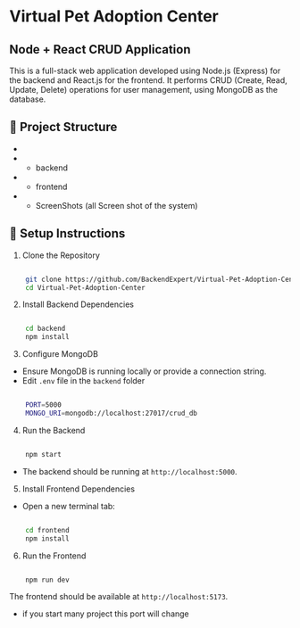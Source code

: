 # Virtual Pet Adoption Center

## Node + React CRUD Application

This is a full-stack web application developed using Node.js (Express) for the backend and React.js for the frontend. It performs CRUD (Create, Read, Update, Delete) operations for user management, using MongoDB as the database.

## 📂 Project Structure

-
- - backend
- - frontend
- - ScreenShots (all Screen shot of the system)


## 🚀 Setup Instructions
1. Clone the Repository

```bash

    git clone https://github.com/BackendExpert/Virtual-Pet-Adoption-Center.git
    cd Virtual-Pet-Adoption-Center

```

2. Install Backend Dependencies

```bash

    cd backend
    npm install


```

3. Configure MongoDB

- Ensure MongoDB is running locally or provide a connection string.
- Edit `.env` file in the `backend` folder

```bash

    PORT=5000
    MONGO_URI=mongodb://localhost:27017/crud_db

```

4. Run the Backend

```bash

    npm start


```

- The backend should be running at `http://localhost:5000`.


5. Install Frontend Dependencies

- Open a new terminal tab:

```bash

    cd frontend
    npm install

```

6. Run the Frontend

```bash

    npm run dev

```

The frontend should be available at `http://localhost:5173`.
- if you start many project this port will change
